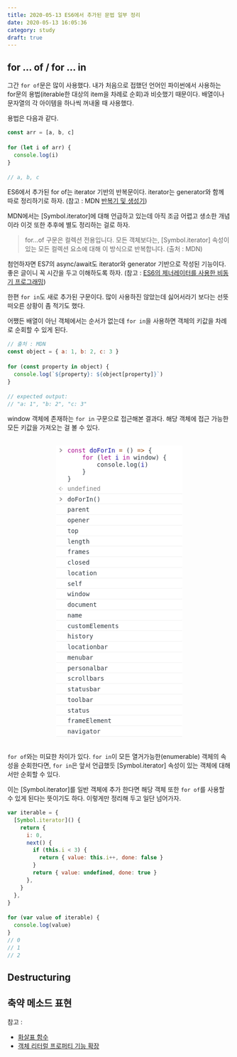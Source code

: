```yaml
---
title: 2020-05-13 ES6에서 추가된 문법 일부 정리
date: 2020-05-13 16:05:36
category: study
draft: true
---
```


## for ... of / for ... in

그간 `for of`문은 많이 사용했다. 내가 처음으로 접했던 언어인 파이썬에서 사용하는 for문의 용법(iterable한 대상의 item을 차례로 순회)과 비슷했기 때문이다. 배열이나 문자열의 각 아이템을 하나씩 꺼내올 때 사용했다.

용법은 다음과 같다.

```js
const arr = [a, b, c]

for (let i of arr) {
  console.log(i)
}

// a, b, c
```

ES6에서 추가된 for of는 iterator 기반의 반복문이다. iterator는 generator와 함께 따로 정리하기로 하자. (참고 : MDN [반복기 및 생성기](https://developer.mozilla.org/ko/docs/Web/JavaScript/Guide/Iterators_and_Generators))

MDN에서는 [Symbol.iterator]에 대해 언급하고 있는데 아직 조금 어렵고 생소한 개념이라 이것 또한 추후에 별도 정리하는 걸로 하자.

> for...of 구문은 컬렉션 전용입니다. 모든 객체보다는, [Symbol.iterator] 속성이 있는 모든 컬렉션 요소에 대해 이 방식으로 반복합니다. (출처 : MDN)

첨언하자면 ES7의 async/await도 iterator와 generator 기반으로 작성된 기능이다. 좋은 글이니 꼭 시간을 두고 이해하도록 하자. (참고 : [ES6의 제너레이터를 사용한 비동기 프로그래밍](https://meetup.toast.com/posts/73))

한편 `for in`도 새로 추가된 구문이다. 많이 사용하진 않았는데 싫어서라기 보다는 선뜻 떠오른 상황이 좀 적기도 했다.

어쨌든 배열이 아닌 객체에서는 순서가 없는데 `for in`을 사용하면 객체의 키값을 차례로 순회할 수 있게 된다.

```js
// 출처 : MDN
const object = { a: 1, b: 2, c: 3 }

for (const property in object) {
  console.log(`${property}: ${object[property]}`)
}

// expected output:
// "a: 1", "b: 2", "c: 3"
```

window 객체에 존재하는 `for in` 구문으로 접근해본 결과다. 해당 객체에 접근 가능한 모든 키값을 가져오는 걸 볼 수 있다.

<br>

<div align="center"><img src="./images/051305.png"/></div>

<br>

`for of`와는 미묘한 차이가 있다. `for in`이 모든 열거가능한(enumerable) 객체의 속성을 순회한다면, `for in`은 앞서 언급했듯 [Symbol.iterator] 속성이 있는 객체에 대해서만 순회할 수 있다.

이는 [Symbol.iterator]를 일반 객체에 추가 한다면 해당 객체 또한 `for of`를 사용할 수 있게 된다는 뜻이기도 하다. 이렇게만 정리해 두고 일단 넘어가자.

```js
var iterable = {
  [Symbol.iterator]() {
    return {
      i: 0,
      next() {
        if (this.i < 3) {
          return { value: this.i++, done: false }
        }
        return { value: undefined, done: true }
      },
    }
  },
}

for (var value of iterable) {
  console.log(value)
}
// 0
// 1
// 2
```

## Destructuring

## 축약 메소드 표현

참고 :

- [화살표 함수](https://poiemaweb.com/es6-arrow-function)
- [객체 리터럴 프로퍼티 기능 확장](https://poiemaweb.com/es6-enhanced-object-property)
